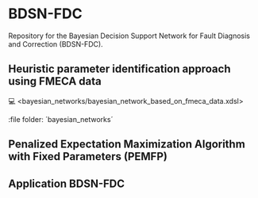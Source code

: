 # BDSN-FDC
Repository for the Bayesian Decision Support Network for Fault Diagnosis and Correction (BDSN-FDC).

## Heuristic parameter identification approach using FMECA data

:computer: <bayesian_networks/bayesian_network_based_on_fmeca_data.xdsl>

:file folder: ´bayesian_networks´

## Penalized Expectation Maximization Algorithm with Fixed Parameters (PEMFP)


## Application BDSN-FDC

